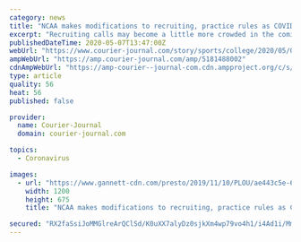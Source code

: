 ```yaml
---
category: news
title: "NCAA makes modifications to recruiting, practice rules as COVID-19 restrictions continue"
excerpt: "Recruiting calls may become a little more crowded in the coming weeks thanks to a new NCAA waiver that will allow current student-athletes to join coaches on recruiting calls. With that ruling, priority recruits may hear not only from Nick Saban but from Nick Saban and Bryce Young — or Dabo Swinney and Trevor Lawrence — as well."
publishedDateTime: 2020-05-07T13:47:00Z
webUrl: "https://www.courier-journal.com/story/sports/college/2020/05/07/ncaa-modifies-recruiting-rules-during-coronavirus-restrictions/5181488002/"
ampWebUrl: "https://amp.courier-journal.com/amp/5181488002"
cdnAmpWebUrl: "https://amp-courier--journal-com.cdn.ampproject.org/c/s/amp.courier-journal.com/amp/5181488002"
type: article
quality: 56
heat: 56
published: false

provider:
  name: Courier-Journal
  domain: courier-journal.com

topics:
  - Coronavirus

images:
  - url: "https://www.gannett-cdn.com/presto/2019/11/10/PLOU/ae443c5e-672c-4b62-8049-f33465845d57-AP19313828482557.jpg?auto=webp&crop=3588,2019,x0,y182&format=pjpg&width=1200"
    width: 1200
    height: 675
    title: "NCAA makes modifications to recruiting, practice rules as COVID-19 restrictions continue"

secured: "RX2faSsiJoMMGlreArQClSd/K0uXX7alyDz0sjkXm4wp79vo4h1/i4Ad1i/MmZiPZzUrfMMiQB2C/PclzTYJK7q5w4YH83mL5TDtta+0i5ubbAI6yUcPLM6zYC25KCIQQ4k1pbc9iyfx3/Bm6xy22HqCfErBtXHjhkxNxWi+lyder5JuuqJlwDPwzIfDyGMha6DW3ArNokjkz/F6Rn2FiXeE62sF8EjjZ4N3K2OiWE5ha7k69mryYjh/Y4JpxyCVYC15i3CJsJHy2V2nL5dHW490O73jRjt1hIBxgLggdtB9LlgJVO3gLQ8lMzddSgJe;mvigYyWYvqWWkOkrfJf7cg=="
---
```



